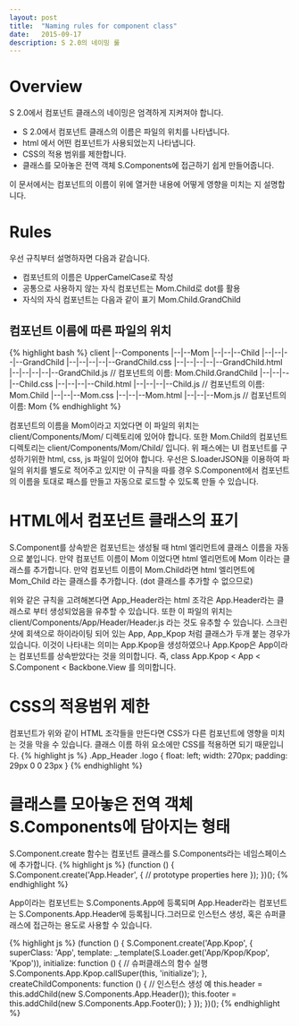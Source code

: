```yaml
---
layout: post
title:  "Naming rules for component class"
date:   2015-09-17
description: S 2.0의 네이밍 룰
---
```


# Overview

S 2.0에서 컴포넌트 클래스의 네이밍은 엄격하게 지켜져야 합니다.

* S 2.0에서 컴포넌트 클래스의 이름은 파일의 위치를 나타냅니다.
* html 에서 어떤 컴포넌트가 사용되었는지 나타냅니다.
* CSS의 적용 범위를 제한합니다.
* 클래스를 모아놓은 전역 객체 S.Components에 접근하기 쉽게 만들어줍니다.

이 문서에서는 컴포넌트의 이름이 위에 열거한 내용에 어떻게 영향을 미치는 지 설명합니다.

# Rules

우선 규칙부터 설명하자면 다음과 같습니다.

* 컴포넌트의 이름은 UpperCamelCase로 작성
* 공통으로 사용하지 않는 자식 컴포넌트는 Mom.Child로 dot를 활용
* 자식의 자식 컴포넌트는 다음과 같이 표기 Mom.Child.GrandChild

## 컴포넌트 이름에 따른 파일의 위치

{% highlight bash %}
client
|--Components
|--|--Mom
|--|--|--Child
|--|--|--|--GrandChild
|--|--|--|--|--GrandChild.css
|--|--|--|--|--GrandChild.html
|--|--|--|--|--GrandChild.js // 컴포넌트의 이름: Mom.Child.GrandChild
|--|--|--|--Child.css
|--|--|--|--Child.html
|--|--|--|--Child.js // 컴포넌트의 이름: Mom.Child
|--|--|--Mom.css
|--|--|--Mom.html
|--|--|--Mom.js // 컴포넌트의 이름: Mom
{% endhighlight %}

컴포넌트의 이름을 Mom이라고 지었다면 이 파일의 위치는 client/Components/Mom/ 디렉토리에 있어야 합니다.
또한 Mom.Child의 컴포넌트 디렉토리는 client/Components/Mom/Child/ 입니다. 
위 패스에는 UI 컴포넌트를 구성하기위한 html, css, js 파일이 있어야 합니다.
우선은 S.loaderJSON을 이용하여 파일의 위치를 별도로 적어주고 있지만 
이 규칙을 따를 경우 S.Component에서 컴포넌트의 이름을 토대로 패스를 만들고 자동으로 로드할 수 있도록 만들 수 있습니다.

# HTML에서 컴포넌트 클래스의 표기

S.Component를 상속받은 컴포넌트는 생성될 때 html 엘리먼트에 클래스 이름을 자동으로 붙입니다.
만약 컴포넌트 이름이 Mom 이었다면 html 엘리먼트에 Mom 이라는 클래스를 추가합니다.
만약 컴포넌트 이름이 Mom.Child라면 html 엘리먼트에 Mom_Child 라는 클래스를 추가합니다. (dot 클래스를 추가할 수 없으므로)

위와 같은 규칙을 고려해본다면 App_Header라는 html 조각은 App.Header라는 클래스로 부터 생성되었음을 유추할 수 있습니다. 또한 이 파일의 위치는 client/Components/App/Header/Header.js 라는 것도 유추할 수 있습니다. 스크린샷에 회색으로 하이라이팅 되어 있는 App, App_Kpop 처럼 클래스가 두개 붙는 경우가 있습니다.
이것이 나타내는 의미는 App.Kpop을 생성하였으나 App.Kpop은 App이라는 컴포넌트를 상속받았다는 것을 의미합니다.
즉, class App.Kpop < App < S.Component < Backbone.View 를 의미합니다.

# CSS의 적용범위 제한

컴포넌트가 위와 같이 HTML 조각들을 만든다면 CSS가 다른 컴포넌트에 영향을 미치는 것을 막을 수 있습니다.
클래스 이름 하위 요소에만 CSS를 적용하면 되기 때문입니다.
{% highlight js %}
.App_Header .logo {
	float: left;
	width: 270px;
	padding: 29px 0 0 23px
}
{% endhighlight %}

# 클래스를 모아놓은 전역 객체 S.Components에 담아지는 형태

S.Component.create 함수는 컴포넌트 클래스를 S.Components라는 네임스페이스에 추가합니다.
{% highlight js %}
(function () {
	S.Component.create('App.Header', {
		// prototype properties here
	});
})();
{% endhighlight %}

App이라는 컴포넌트는 S.Components.App에 등록되며 App.Header라는 컴포넌트는 S.Components.App.Header에 등록됩니다.그러므로 인스턴스 생성, 혹은 슈퍼클래스에 접근하는 용도로 사용할 수 있습니다.

{% highlight js %}
(function () {
	S.Component.create('App.Kpop', {
		superClass: 'App',
		template: _.template(S.Loader.get('App/Kpop/Kpop', 'Kpop')),
		initialize: function () {
			// 슈퍼클래스의 함수 실행
			S.Components.App.Kpop.callSuper(this, 'initialize');
		},
		createChildComponents: function () {
			// 인스턴스 생성 예
			this.header = this.addChild(new S.Components.App.Header());
			this.footer = this.addChild(new S.Components.App.Footer());
		}
	});
})();
{% endhighlight %}

